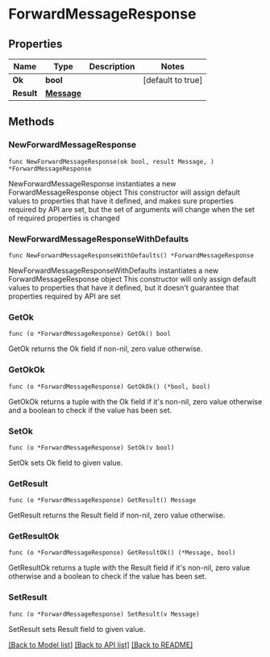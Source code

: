 # ForwardMessageResponse

## Properties

Name | Type | Description | Notes
------------ | ------------- | ------------- | -------------
**Ok** | **bool** |  | [default to true]
**Result** | [**Message**](Message.md) |  | 

## Methods

### NewForwardMessageResponse

`func NewForwardMessageResponse(ok bool, result Message, ) *ForwardMessageResponse`

NewForwardMessageResponse instantiates a new ForwardMessageResponse object
This constructor will assign default values to properties that have it defined,
and makes sure properties required by API are set, but the set of arguments
will change when the set of required properties is changed

### NewForwardMessageResponseWithDefaults

`func NewForwardMessageResponseWithDefaults() *ForwardMessageResponse`

NewForwardMessageResponseWithDefaults instantiates a new ForwardMessageResponse object
This constructor will only assign default values to properties that have it defined,
but it doesn't guarantee that properties required by API are set

### GetOk

`func (o *ForwardMessageResponse) GetOk() bool`

GetOk returns the Ok field if non-nil, zero value otherwise.

### GetOkOk

`func (o *ForwardMessageResponse) GetOkOk() (*bool, bool)`

GetOkOk returns a tuple with the Ok field if it's non-nil, zero value otherwise
and a boolean to check if the value has been set.

### SetOk

`func (o *ForwardMessageResponse) SetOk(v bool)`

SetOk sets Ok field to given value.


### GetResult

`func (o *ForwardMessageResponse) GetResult() Message`

GetResult returns the Result field if non-nil, zero value otherwise.

### GetResultOk

`func (o *ForwardMessageResponse) GetResultOk() (*Message, bool)`

GetResultOk returns a tuple with the Result field if it's non-nil, zero value otherwise
and a boolean to check if the value has been set.

### SetResult

`func (o *ForwardMessageResponse) SetResult(v Message)`

SetResult sets Result field to given value.



[[Back to Model list]](../README.md#documentation-for-models) [[Back to API list]](../README.md#documentation-for-api-endpoints) [[Back to README]](../README.md)


